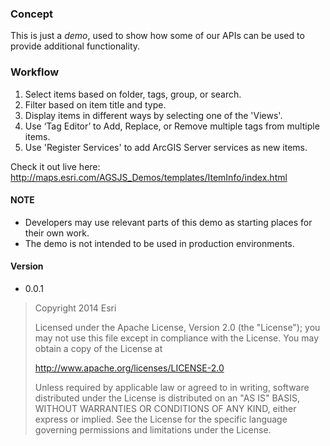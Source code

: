 
### Concept
 This is just a *demo*, used to show how some of our APIs can be used to provide additional functionality.

### Workflow
  1. Select items based on folder, tags, group, or search.
  2. Filter based on item title and type.
  3. Display items in different ways by selecting one of the 'Views'.
  3. Use ‘Tag Editor’ to Add, Replace, or Remove multiple tags from multiple items.
  4. Use 'Register Services' to add ArcGIS Server services as new items.

Check it out live here: http://maps.esri.com/AGSJS_Demos/templates/ItemInfo/index.html


#### NOTE
 * Developers may use relevant parts of this demo as starting places for their own work.
 * The demo is not intended to be used in production environments.


#### Version
 * 0.0.1


> Copyright 2014 Esri
>
> Licensed under the Apache License, Version 2.0 (the "License");
> you may not use this file except in compliance with the License.
> You may obtain a copy of the License at
>
>   http://www.apache.org/licenses/LICENSE-2.0
>
> Unless required by applicable law or agreed to in writing, software
> distributed under the License is distributed on an "AS IS" BASIS,
> WITHOUT WARRANTIES OR CONDITIONS OF ANY KIND, either express or implied.
> See the License for the specific language governing permissions and
> limitations under the License.